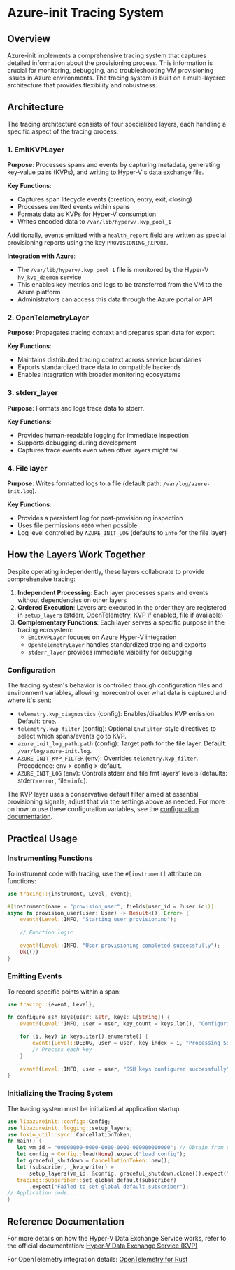 # Azure-init Tracing System

## Overview

Azure-init implements a comprehensive tracing system that captures detailed information about the provisioning process.
This information is crucial for monitoring, debugging, and troubleshooting VM provisioning issues in Azure environments.
The tracing system is built on a multi-layered architecture that provides flexibility and robustness.

## Architecture

The tracing architecture consists of four specialized layers, each handling a specific aspect of the tracing process:

### 1. EmitKVPLayer

**Purpose**: Processes spans and events by capturing metadata, generating key-value pairs (KVPs), and writing to Hyper-V's data exchange file.

**Key Functions**:
- Captures span lifecycle events (creation, entry, exit, closing)
- Processes emitted events within spans
- Formats data as KVPs for Hyper-V consumption
- Writes encoded data to `/var/lib/hyperv/.kvp_pool_1`

Additionally, events emitted with a `health_report` field are written as special provisioning reports using the key `PROVISIONING_REPORT`.

**Integration with Azure**:
- The `/var/lib/hyperv/.kvp_pool_1` file is monitored by the Hyper-V `hv_kvp_daemon` service
- This enables key metrics and logs to be transferred from the VM to the Azure platform
- Administrators can access this data through the Azure portal or API

### 2. OpenTelemetryLayer

**Purpose**: Propagates tracing context and prepares span data for export.

**Key Functions**:
- Maintains distributed tracing context across service boundaries
- Exports standardized trace data to compatible backends
- Enables integration with broader monitoring ecosystems

### 3. stderr_layer

**Purpose**: Formats and logs trace data to stderr.

**Key Functions**:
- Provides human-readable logging for immediate inspection
- Supports debugging during development
- Captures trace events even when other layers might fail

### 4. File layer

**Purpose**: Writes formatted logs to a file (default path: `/var/log/azure-init.log`).

**Key Functions**:
- Provides a persistent log for post-provisioning inspection
- Uses file permissions `0600` when possible
- Log level controlled by `AZURE_INIT_LOG` (defaults to `info` for the file layer)

## How the Layers Work Together

Despite operating independently, these layers collaborate to provide comprehensive tracing:

1. **Independent Processing**: Each layer processes spans and events without dependencies on other layers
2. **Ordered Execution**: Layers are executed in the order they are registered in `setup_layers` (stderr, OpenTelemetry, KVP if enabled, file if available)
3. **Complementary Functions**: Each layer serves a specific purpose in the tracing ecosystem:
   - `EmitKVPLayer` focuses on Azure Hyper-V integration
   - `OpenTelemetryLayer` handles standardized tracing and exports
   - `stderr_layer` provides immediate visibility for debugging

### Configuration

The tracing system's behavior is controlled through configuration files and environment variables, allowing morecontrol over what data is captured and where it's sent:

- `telemetry.kvp_diagnostics` (config): Enables/disables KVP emission. Default: `true`.
- `telemetry.kvp_filter` (config): Optional `EnvFilter`-style directives to select which spans/events go to KVP.
- `azure_init_log_path.path` (config): Target path for the file layer. Default: `/var/log/azure-init.log`.
- `AZURE_INIT_KVP_FILTER` (env): Overrides `telemetry.kvp_filter`. Precedence: env > config > default.
- `AZURE_INIT_LOG` (env): Controls stderr and file fmt layers’ levels (defaults: stderr=`error`, file=`info`).

The KVP layer uses a conservative default filter aimed at essential provisioning signals; adjust that via the settings above as needed.
For more on how to use these configuration variables, see the [configuration documentation](./configuration.md#complete-configuration-example).

## Practical Usage

### Instrumenting Functions

To instrument code with tracing, use the `#[instrument]` attribute on functions:

```rust
use tracing::{instrument, Level, event};

#[instrument(name = "provision_user", fields(user_id = ?user.id))]
async fn provision_user(user: User) -> Result<(), Error> {
    event!(Level::INFO, "Starting user provisioning");
    
    // Function logic
    
    event!(Level::INFO, "User provisioning completed successfully");
    Ok(())
}
```

### Emitting Events

To record specific points within a span:

```rust
use tracing::{event, Level};

fn configure_ssh_keys(user: &str, keys: &[String]) {
    event!(Level::INFO, user = user, key_count = keys.len(), "Configuring SSH keys");
    
    for (i, key) in keys.iter().enumerate() {
        event!(Level::DEBUG, user = user, key_index = i, "Processing SSH key");
        // Process each key
    }
    
    event!(Level::INFO, user = user, "SSH keys configured successfully");
}
```

### Initializing the Tracing System

The tracing system must be initialized at application startup:

```rust
use libazureinit::config::Config;
use libazureinit::logging::setup_layers;
use tokio_util::sync::CancellationToken;
fn main() {
   let vm_id = "00000000-0000-0000-0000-000000000000"; // Obtain from environment or libazureinit::get_vm_id()
   let config = Config::load(None).expect("load config");
   let graceful_shutdown = CancellationToken::new();
   let (subscriber, _kvp_writer) =
       setup_layers(vm_id, &config, graceful_shutdown.clone()).expect("setup layers");
   tracing::subscriber::set_global_default(subscriber)
       .expect("Failed to set global default subscriber");
// Application code...
}
```

## Reference Documentation

For more details on how the Hyper-V Data Exchange Service works, refer to the official documentation:
[Hyper-V Data Exchange Service (KVP)](https://learn.microsoft.com/en-us/virtualization/hyper-v-on-windows/reference/integration-services#hyper-v-data-exchange-service-kvp)

For OpenTelemetry integration details:
[OpenTelemetry for Rust](https://opentelemetry.io/docs/instrumentation/rust/)